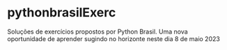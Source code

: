 # pythonbrasilExerc
Soluções de exercícios propostos por Python Brasil.
Uma nova oportunidade de aprender sugindo no horizonte neste dia 8 de maio 2023